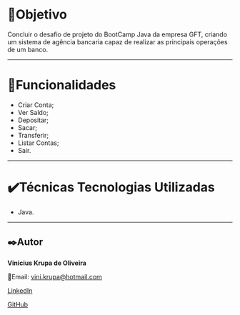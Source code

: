 # 🎯Objetivo

Concluir o desafio de projeto do BootCamp Java da empresa GFT, criando um sistema de agência bancaria capaz de realizar as principais operações de um banco.

---

# 🔧Funcionalidades

- Criar Conta;
- Ver Saldo;
- Depositar;
- Sacar;
- Transferir;
- Listar Contas;
- Sair.

---

# ✔️Técnicas Tecnologias Utilizadas

- Java.

---

## ✒️Autor

**Vinicius Krupa de Oliveira**

📧Email: [vini.krupa@hotmail.com](mailto:vini.krupa@hotmail.com)

[LinkedIn](https://www.linkedin.com/in/vinicius-krupa-de-oliveira/)

[GitHub](https://github.com/Vinicius-Krupa)